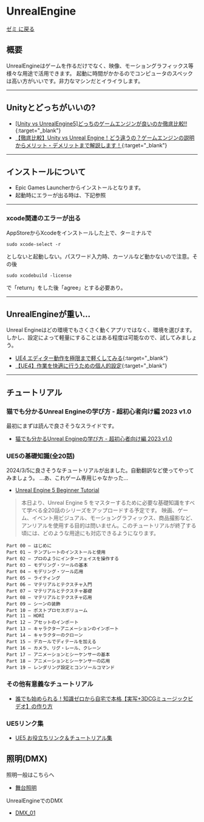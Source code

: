 # UnrealEngine

[ゼミ に戻る](../../index.md)

## 概要
UnrealEngineはゲームを作るだけでなく、映像、モーショングラフィックス等様々な用途で活用できます。
起動に時間がかかるのでコンピュータのスペックは高い方がいいです。非力なマシンだとイライラします。

---
## Unityとどっちがいいの?
- [[Unity vs UnrealEngine5]どっちのゲームエンジンが良いのか徹底比較!!](https://zenn.dev/daichi_gamedev/articles/unity-vs-unrealengine#%E7%B5%90%E8%AB%96){:target="_blank"}
- [【徹底比較】Unity vs Unreal Engine！どう違うの？ゲームエンジンの説明からメリット・デメリットまで解説します！](https://www.geekly.co.jp/column/cat-webgame/1903_051/){:target="_blank"}

---
## インストールについて
- Epic Games Launcherからインストールとなります。
- 起動時にエラーが出る時は、下記参照

---
### xcode関連のエラーが出る
AppStoreからXcodeをインストールした上で、ターミナルで
```
sudo xcode-select -r
```
としないと起動しない。パスワード入力時、カーソルなど動かないので注意。その後
```
sudo xcodebuild -license
```
で「return」をした後「agree」とする必要あり。

---
## UnrealEngineが重い...
Unreal Engineはどの環境でもさくさく動くアプリではなく、環境を選びます。
しかし、設定によって軽量にすることはある程度は可能なので、試してみましょう。
- [UE4 エディター動作を極限まで軽くしてみる](https://unrealengine.hatenablog.com/entry/2014/10/24/212222){:target="_blank"}
- [【UE4】作業を快適に行うための個人的設定](https://kazupon.org/ue4-editor-my-opt-settings/){:target="_blank"}



---
## チュートリアル
### 猫でも分かるUnreal Engineの学び方 - 超初心者向け編 2023 v1.0
最初にまずは読んで良さそうなスライドです。
- [猫でも分かるUnreal Engineの学び方 - 超初心者向け編 2023 v1.0](https://www.docswell.com/s/EpicGamesJapan/KW1WNR-HowToLearnUE5_2023#p24)

### UE5の基礎知識(全20話)
2024/3/5に良さそうなチュートリアルが出ました。自動翻訳など使ってやってみましょう。
...あ、これゲーム専用じゃなかった...
- [Unreal Engine 5 Beginner Tutorial](https://3dnchu.com/archives/ue5-beginner-tutorial-bad-decisions-studio/)

> 本日より、Unreal Engine 5 をマスターするために必要な基礎知識をすべて学べる全20話のシリーズをアップロードする予定です。
> 映画、ゲーム、イベント用ビジュアル、モーショングラフィックス、商品撮影など、アンリアルを使用する目的は問いません。このチュートリアルが終了する頃には、どのような用途にも対応できるようになります。

```
Part 00 – はじめに
Part 01 – テンプレートのインストールと使用
Part 02 – プロのようにインターフェイスを操作する
Part 03 – モデリング・ツールの基本
Part 04 – モデリング・ツール応用
Part 05 – ライティング
Part 06 – マテリアルとテクスチャ入門
Part 07 – マテリアルとテクスチャ基礎
Part 08 – マテリアルとテクスチャ応用
Part 09 – シーンの装飾
Part 10 – ポストプロセスボリューム
Part 11 – HDRI
Part 12 – アセットのインポート
Part 13 – キャラクターアニメーションのインポート
Part 14 – キャラクターのクローン
Part 15 – デカールでディテールを加える
Part 16 – カメラ、リグ・レール、クレーン
Part 17 – アニメーションとシーケンサーの基本
Part 18 – アニメーションとシーケンサーの応用
Part 19 – レンダリング設定とコンソールコマンド
```

### その他有意義なチュートリアル
- [誰でも始められる！知識ゼロから自宅で本格【実写+3DCGミュージックビデオ】の作り方](https://www.youtube.com/watch?v=eSS_mbtQxrI)

### UE5リンク集
- [UE5 お役立ちリンク＆チュートリアル集](https://historia.co.jp/archives/29628/)

## 照明(DMX)
照明一般はこちらへ
- [舞台照明](../../Field/Lighting/index.md)

UnrealEngineでのDMX
- [DMX_01](./dmx_01.md)
